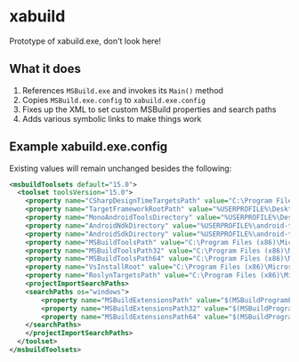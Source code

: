 # xabuild
Prototype of xabuild.exe, don't look here!


## What it does

1. References `MSBuild.exe` and invokes its `Main()` method
1. Copies `MSBuild.exe.config` to `xabuild.exe.config`
1. Fixes up the XML to set custom MSBuild properties and search paths
1. Adds various symbolic links to make things work

## Example xabuild.exe.config

Existing values will remain unchanged besides the following:
```xml
<msbuildToolsets default="15.0">
  <toolset toolsVersion="15.0">
    <property name="CSharpDesignTimeTargetsPath" value="C:\Program Files (x86)\Microsoft Visual Studio\2017\Enterprise\MSBuild\Microsoft\VisualStudio\Managed\Microsoft.CSharp.DesignTime.targets" />
    <property name="TargetFrameworkRootPath" value="%USERPROFILE%\Desktop\Git\xamarin-android\bin\Debug\lib\xamarin.android\xbuild-frameworks\" />
    <property name="MonoAndroidToolsDirectory" value="%USERPROFILE%\Desktop\Git\xamarin-android\bin\Debug\lib\xamarin.android\xbuild\Xamarin\Android" />
    <property name="AndroidNdkDirectory" value="%USERPROFILE%\android-toolchain\ndk" />
    <property name="AndroidSdkDirectory" value="%USERPROFILE%\android-toolchain\sdk" />
    <property name="MSBuildToolsPath" value="C:\Program Files (x86)\Microsoft Visual Studio\2017\Enterprise\MSBuild\15.0\Bin" />
    <property name="MSBuildToolsPath32" value="C:\Program Files (x86)\Microsoft Visual Studio\2017\Enterprise\MSBuild\15.0\Bin" />
    <property name="MSBuildToolsPath64" value="C:\Program Files (x86)\Microsoft Visual Studio\2017\Enterprise\MSBuild\15.0\Bin" />
    <property name="VsInstallRoot" value="C:\Program Files (x86)\Microsoft Visual Studio\2017\Enterprise" />
    <property name="RoslynTargetsPath" value="C:\Program Files (x86)\Microsoft Visual Studio\2017\Enterprise\MSBuild\15.0\Bin\Roslyn" />
    <projectImportSearchPaths>
    <searchPaths os="windows">
        <property name="MSBuildExtensionsPath" value="$(MSBuildProgramFiles32)\MSBuild;%USERPROFILE%\Desktop\Git\xamarin-android\bin\Debug\lib\xamarin.android\xbuild" />
        <property name="MSBuildExtensionsPath32" value="$(MSBuildProgramFiles32)\MSBuild;%USERPROFILE%\Desktop\Git\xamarin-android\bin\Debug\lib\xamarin.android\xbuild" />
        <property name="MSBuildExtensionsPath64" value="$(MSBuildProgramFiles32)\MSBuild;%USERPROFILE%\Desktop\Git\xamarin-android\bin\Debug\lib\xamarin.android\xbuild" />
    </searchPaths>
    </projectImportSearchPaths>
  </toolset>
</msbuildToolsets>
```
